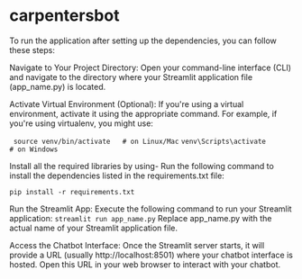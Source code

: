 # carpentersbot
To run the application after setting up the dependencies, you can follow these steps:

Navigate to Your Project Directory: Open your command-line interface (CLI) and navigate to the directory where your Streamlit application file (app_name.py) is located.

Activate Virtual Environment (Optional): If you're using a virtual environment, activate it using the appropriate command. For example, if you're using virtualenv, you might use:

``` source venv/bin/activate   # on Linux/Mac```
```venv\Scripts\activate      # on Windows```

Install all the required libraries by using-
Run the following command to install the dependencies listed in the requirements.txt file:

```pip install -r requirements.txt```


Run the Streamlit App: Execute the following command to run your Streamlit application:
```streamlit run app_name.py```
Replace app_name.py with the actual name of your Streamlit application file.

Access the Chatbot Interface: Once the Streamlit server starts, it will provide a URL (usually http://localhost:8501) where your chatbot interface is hosted. Open this URL in your web browser to interact with your chatbot.


